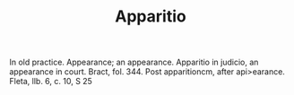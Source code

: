 ---
title: Apparitio
permalink: "/definitions/apparitio.html"
body: In old practice. Appearance; an appearance. Apparitio in judicio, an appearance
  in court. Bract, fol. 344. Post apparitioncm, after api>earance. Fleta, llb. 6,
  c. 10, S 25
published_at: '2018-07-07'
layout: post
---